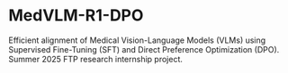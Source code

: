 # MedVLM-R1-DPO
Efficient alignment of Medical Vision-Language Models (VLMs) using Supervised Fine-Tuning (SFT) and Direct Preference Optimization (DPO). Summer 2025 FTP research internship project.
